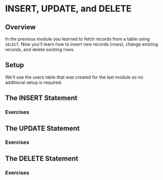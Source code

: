 # INSERT, UPDATE, and DELETE

## Overview

In the previous module you learned to fetch records from a table using ```SELECT```. Now you'll
learn how to insert new records (rows), change existing records, and delete existing rows.

## Setup

We'll use the users table that was created for the last module so no additional setup is required.

## The INSERT Statement

### Exercises

## The UPDATE Statement

### Exercises

## The DELETE Statement

### Exercises
